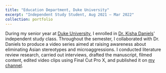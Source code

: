 ```yaml
---
title: "Education Department, Duke University"
excerpt: "Independent Study Student, Aug 2021 – Mar 2022"
collection: portfolio
---
```


During my senior year at [Duke University](https://duke.edu/), I enrolled in [Dr. Kisha Daniels](https://scholars.duke.edu/person/kisha.daniels)' independent study class. Throughout the semester, I collaborated with Dr. Daniels to produce a video series aimed at raising awareness about eliminating Asian stereotypes and microaggressions. I conducted literature review research, carried out interviews, drafted the manuscript, filmed content, edited video clips using Final Cut Pro X, and published it on [my channel](https://space.bilibili.com/390202622?spm_id_from=333.1007.0.0).
